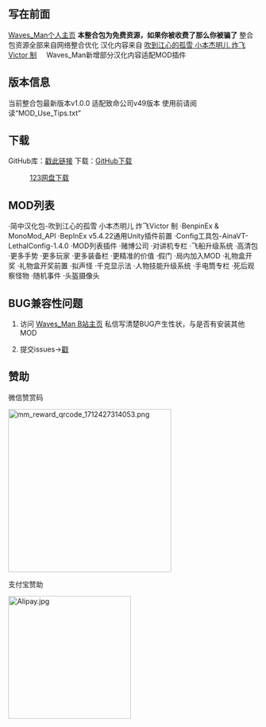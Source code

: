 ## 写在前面

[Waves_Man个人主页](https://space.bilibili.com/478191001)
**本整合包为免费资源，如果你被收费了那么你被骗了**
整合包资源全部来自网络整合优化
汉化内容来自 [吹到江心的孤雪 小本杰明儿 炸飞Victor 制](https://www.guxue.online)     
Waves_Man新增部分汉化内容适配MOD插件

## 版本信息

当前整合包最新版本v1.0.0
适配致命公司v49版本
使用前请阅读“MOD_Use_Tips.txt”

## 下载

GitHub库：[戳此链接](https://github.com/WavesMan/Lethal_Company-Integration-package)
下载：[GitHub下载](https://github.com/WavesMan/Lethal_Company-Integration-package/releases)

           [123网盘下载](https://www.123pan.com/s/hbHPjv-Ox1MA.html)

## MOD列表

·简中汉化包-吹到江心的孤雪 小本杰明儿 炸飞Victor 制
·BenpinEx & MonoMod_API
·BepInEx v5.4.22通用Unity插件前置
·Config工具包-AinaVT-LethalConfig-1.4.0
·MOD列表插件
·赌博公司
·对讲机专栏
·飞船升级系统
·高清包
·更多手势
·更多玩家
·更多装备栏
·更精准的价值
·假门
·局内加入MOD
·礼物盒开奖
·礼物盒开奖前置
·拟声怪
·千克显示法
·人物技能升级系统
·手电筒专栏
·死后观察怪物
·随机事件
·头盔摄像头

## BUG兼容性问题

1. 访问  [Waves_Man B站主页](https://space.bilibili.com/478191001)  私信写清楚BUG产生性状，与是否有安装其他MOD

2. 提交issues→[戳](https://github.com/WavesMan/Lethal_Company-Integration-package/issues/new)

## 赞助

微信赞赏码

<img title="" src="file:///C:/Users/diwei/Documents/致命公司mod合集/MOD合集/Files/Pictures/WeChat/mm_reward_qrcode_1712427314053.png" alt="mm_reward_qrcode_1712427314053.png" width="328">

支付宝赞助

<img src="file:///C:/Users/diwei/Documents/致命公司mod合集/MOD合集/Files/Pictures/Alipay/Alipay.jpg" title="" alt="Alipay.jpg" width="247">

